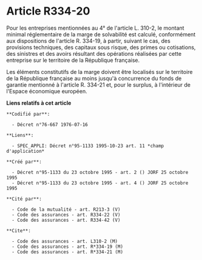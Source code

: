 # Article R334-20

Pour les entreprises mentionnées au 4° de l'article L. 310-2, le montant minimal réglementaire de la marge de solvabilité est
calculé, conformément aux dispositions de l'article R. 334-19, à partir, suivant le cas, des provisions techniques, des
capitaux sous risque, des primes ou cotisations, des sinistres et des avoirs résultant des opérations réalisées par cette
entreprise sur le territoire de la République française.

Les éléments constitutifs de la marge doivent être localisés sur le territoire de la République française au moins jusqu'à
concurrence du fonds de garantie mentionné à l'article R. 334-21 et, pour le surplus, à l'intérieur de l'Espace économique
européen.

**Liens relatifs à cet article**

	**Codifié par**:

	  - Décret n°76-667 1976-07-16

	**Liens**:

	  - SPEC_APPLI: Décret n°95-1133 1995-10-23 art. 11 *champ d'application*

	**Créé par**:

	  - Décret n°95-1133 du 23 octobre 1995 - art. 2 () JORF 25 octobre 1995
	  - Décret n°95-1133 du 23 octobre 1995 - art. 4 () JORF 25 octobre 1995

	**Cité par**:

	  - Code de la mutualité - art. R213-3 (V)
	  - Code des assurances - art. R334-22 (V)
	  - Code des assurances - art. R334-42 (V)

	**Cite**:

	  - Code des assurances - art. L310-2 (M)
	  - Code des assurances - art. R*334-19 (M)
	  - Code des assurances - art. R*334-21 (M)
